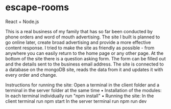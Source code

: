 # escape-rooms
React + Node.js

This is a real business of my family that has so far been conducted by phone orders and word of mouth advertising.
The site I built is planned to go online later, create broad advertising and provide a more effective content response.
I tried to make the site as friendly as possible - from anywhere you can easily return to the home page or any other page.
At the bottom of the site there is a question asking form. The form can be filled out and the details sent to the business email address.
The site is connected to a database on the mongoDB site, reads the data from it and updates it with every order and change.

Instructions for running the site:
Open a terminal in the client folder and a terminal in the server folder at the same time
• Installation of the modules:
In each terminal individually run "npm install"
• Running the site:
In the client terminal run npm start
In the server terminal run npm run dev

